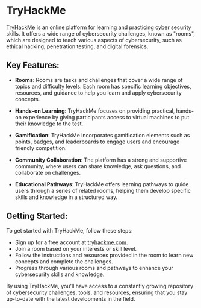 # TryHackMe

[TryHackMe](https://tryhackme.com/) is an online platform for learning and practicing cyber security skills. It offers a wide range of cybersecurity challenges, known as "rooms", which are designed to teach various aspects of cybersecurity, such as ethical hacking, penetration testing, and digital forensics.

## Key Features:

- **Rooms**: Rooms are tasks and challenges that cover a wide range of topics and difficulty levels. Each room has specific learning objectives, resources, and guidance to help you learn and apply cybersecurity concepts.

- **Hands-on Learning**: TryHackMe focuses on providing practical, hands-on experience by giving participants access to virtual machines to put their knowledge to the test.

- **Gamification**: TryHackMe incorporates gamification elements such as points, badges, and leaderboards to engage users and encourage friendly competition.

- **Community Collaboration**: The platform has a strong and supportive community, where users can share knowledge, ask questions, and collaborate on challenges.

- **Educational Pathways**: TryHackMe offers learning pathways to guide users through a series of related rooms, helping them develop specific skills and knowledge in a structured way.

## Getting Started:

To get started with TryHackMe, follow these steps:

- Sign up for a free account at [tryhackme.com](https://tryhackme.com/).
- Join a room based on your interests or skill level.
- Follow the instructions and resources provided in the room to learn new concepts and complete the challenges.
- Progress through various rooms and pathways to enhance your cybersecurity skills and knowledge.

By using TryHackMe, you'll have access to a constantly growing repository of cybersecurity challenges, tools, and resources, ensuring that you stay up-to-date with the latest developments in the field.